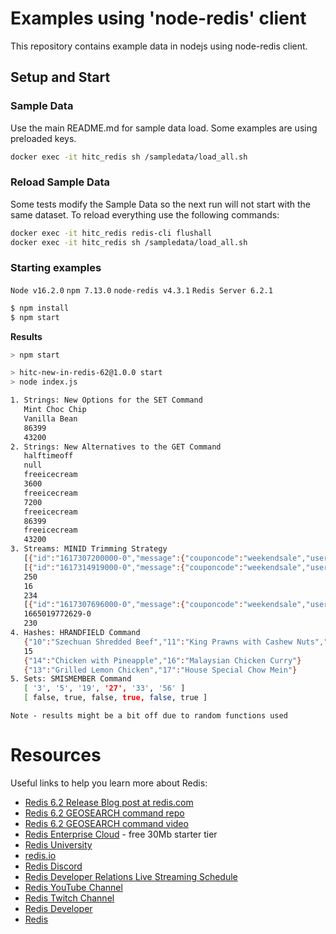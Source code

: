 # Examples using 'node-redis' client

This repository contains example data in nodejs using node-redis client.

## Setup and Start

### Sample Data
Use the main README.md for sample data load. Some examples are using preloaded keys.
```bash
docker exec -it hitc_redis sh /sampledata/load_all.sh
```

### Reload Sample Data
Some tests modify the Sample Data so the next run will not start with the same dataset. To reload everything use the following commands:
```bash
docker exec -it hitc_redis redis-cli flushall
docker exec -it hitc_redis sh /sampledata/load_all.sh
```

### Starting examples
`Node v16.2.0` `npm 7.13.0` `node-redis v4.3.1` `Redis Server 6.2.1`

```bash
$ npm install
$ npm start
```


**Results** 
```bash
> npm start

> hitc-new-in-redis-62@1.0.0 start
> node index.js

1. Strings: New Options for the SET Command
   Mint Choc Chip
   Vanilla Bean
   86399
   43200
2. Strings: New Alternatives to the GET Command
   halftimeoff
   null
   freeicecream
   3600
   freeicecream
   7200
   freeicecream
   86399
   freeicecream
   43200
3. Streams: MINID Trimming Strategy
   [{"id":"1617307200000-0","message":{"couponcode":"weekendsale","userid":"6935"}}]
   [{"id":"1617314919000-0","message":{"couponcode":"weekendsale","userid":"5577"}}]
   250
   16
   234
   [{"id":"1617307696000-0","message":{"couponcode":"weekendsale","userid":"529"}}]
   1665019772629-0
   230
4. Hashes: HRANDFIELD Command
   {"10":"Szechuan Shredded Beef","11":"King Prawns with Cashew Nuts","12":"Roast Duck with Plum Sauce","13":"Grilled Lemon Chicken","14":"Chicken with Pineapple","15":"Beef with Broccoli","16":"Malaysian Chicken Curry","17":"House Special Chow Mein","18":"Mushroom Fried Rice","19":"Fried Mushrooms with Black Bean Sauce","20":"Singapore Fried Rice"}
   15
   {"14":"Chicken with Pineapple","16":"Malaysian Chicken Curry"}
   {"13":"Grilled Lemon Chicken","17":"House Special Chow Mein"}
5. Sets: SMISMEMBER Command
   [ '3', '5', '19', '27', '33', '56' ]
   [ false, true, false, true, false, true ]
```
``Note - results might be a bit off due to random functions used``


# Resources

Useful links to help you learn more about Redis:

* [Redis 6.2 Release Blog post at redis.com](https://redis.com/blog/redis-6-2-the-community-edition-is-now-available/)
* [Redis 6.2 GEOSEARCH command repo](https://github.com/redis-developer/introducing-the-geosearch-command)
* [Redis 6.2 GEOSEARCH command video](https://www.youtube.com/watch?v=ZmzuIsWwAzM)
* [Redis Enterprise Cloud](https://redis.com/redis-enterprise-cloud?utm_medium=referral&utm_source=redisUniversity&utm_campaign=hitcredis62) - free 30Mb starter tier
* [Redis University](https://university.redis.com)
* [redis.io](https://redis.io)
* [Redis Discord](https://discord.gg/redis)
* [Redis Developer Relations Live Streaming Schedule](https://developer.redis.com/redis-live/)
* [Redis YouTube Channel](https://youtube.com/redisinc)
* [Redis Twitch Channel](https://twitch.tv/redisinc)
* [Redis Developer](https://developer.redis.com/)
* [Redis](https://redis.com/)
